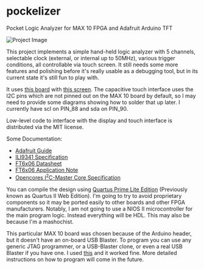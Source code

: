 # pockelizer
Pocket Logic Analyzer for MAX 10 FPGA and Adafruit Arduino TFT

![Project Image](http://kwtaylor.github.io/pockelizer.jpg)

This project implements a simple hand-held logic analyzer with 5 channels, selectable clock (external, or internal up to 50MHz), various trigger conditions, all controllable via touch screen. It still needs some more features and polishing before it's really usable as a debugging tool, but in its current state it's still fun to play with.

It uses [this board](https://www.altera.com/products/boards_and_kits/dev-kits/altera/kit-max-10-evaluation.html) with [this screen](https://www.adafruit.com/products/1947).
The capacitive touch interface uses the I2C pins which are not pinned out on the
MAX 10 board by default, so I may need to provide some diagrams showing how to solder that up later. I currently have scl on PIN_88 and sda on PIN_90.

Low-level code to interface with the display and touch interface is distributed via the MIT license.

Some Documentation:

* [Adafruit Guide](https://learn.adafruit.com/adafruit-2-8-tft-touch-shield-v2)
* [ILI9341 Specification](http://www.newhavendisplay.com/app_notes/ILI9341.pdf)
* [FT6x06 Datasheet](http://www.adafruit.com/datasheets/FT6x06%20Datasheet_V0.1_Preliminary_20120723.pdf)
* [FT6x06 Application Note](http://www.adafruit.com/datasheets/FT6x06_AN_public_ver0.1.3.pdf)
* [Opencores I<sup>2</sup>C-Master Core Specification](http://www.urel.feec.vutbr.cz/MPLD/PDF/i2c_specs.pdf)

You can compile the design using [Quartus Prime Lite Edition](http://dl.altera.com/?edition=lite) (Previously known as Quartus II Web Edition).
I'm going to try to avoid proprietary components so it may be ported easily to other boards and other FPGA manufacturers.
Notably, I am not going to use a NIOS II microcontroller for the main program logic. Instead everything will be HDL. This may also be because I'm a mashochist.

This particular MAX 10 board was chosen because of the Arduino header, but it doesn't have an on-board USB Blaster.
To program you can use any generic JTAG programmer, or a USB-Blaster clone, or even a real USB Blaster if you have one. 
I used [this](http://www.amazon.com/gp/product/B00IRODADK/ref=oh_aui_detailpage_o00_s00?ie=UTF8&psc=1) and it worked fine.
More detailed instructions on how to program will come in the future.
